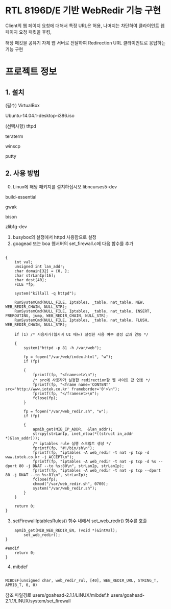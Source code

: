 # RTL 8196D/E 기반 WebRedir 기능 구현

Client의 웹 페이지 요청에 대해서 특정 URL은 허용, 나머지는 차단하여 클라이언트 웹 페이지 요청 패킷을 후킹,

해당 패킷을 공유기 자체 웹 서버로 전달하여 Redirection URL 클라이언트로 응답하는 기능 구현

# 프로젝트 정보

## 1. 설치

(필수)
VirtualBox

Ubuntu-14.04.1-desktop-i386.iso

(선택사항)
tftpd

teraterm

winscp

putty

## 2. 사용 방법

0) Linux에 해당 패키지를 설치하십시오
libncurses5-dev

build-essential

gwak

bison

zlib1g-dev

1. busybox의 설정에서 httpd 사용함으로 설정
2. goagead 또는 boa 웹서버의 set_firewall.c에 다음 함수를 추가

```int set_web_redir()

{
    int val;
    unsigned int lan_addr;
    char domain[32] = {0, };
    char strLanIp[16];
    char dest[40];
    FILE *fp;

    system("killall -q httpd");

    RunSystemCmd(NULL_FILE, Iptables, _table, nat_table, NEW, WEB_REDIR_CHAIN, NULL_STR);
    RunSystemCmd(NULL_FILE, Iptables, _table, nat_table, INSERT, PREROUTING, jump, WEB_REDIR_CHAIN, NULL_STR);
    RunSystemCmd(NULL_FILE, Iptables, _table, nat_table, FLUSH, WEB_REDIR_CHAIN, NULL_STR);

    if (1) /* 사용자가(웹서버 UI 메뉴) 설정한 사용 여부 설정 값과 연동 */

    {
        system("httpd -p 81 -h /var/web");

        fp = fopen("/var/web/index.html", "w");
        if (fp)

        {
            fprintf(fp, "<frameset>\n");
            /* src에 사용자가 설정한 redirection할 웹 사이트 값 연동 */
            fprintf(fp, "<frame name='CONTENT' src='http://www.iotek.co.kr' frameborder='0'>\n");
            fprintf(fp, "</frameset>\n");
            fclose(fp);
        }

        fp = fopen("/var/web_redir.sh", "w");
        if (fp)

        {
            apmib_get(MIB_IP_ADDR,  &lan_addr);
            strcpy(strLanIp, inet_ntoa(*((struct in_addr *)&lan_addr)));
            /* iptables rule 실행 스크립트 생성 */
            fprintf(fp, "#!/bin/sh\n");
            fprintf(fp, "iptables -A web_redir -t nat -p tcp -d www.iotek.co.kr -j ACCEPT\n");
            fprintf(fp, "iptables -A web_redir -t nat -p tcp -d %s --dport 80 -j DNAT --to %s:80\n", strLanIp, strLanIp);
            fprintf(fp, "iptables -A web_redir -t nat -p tcp --dport 80 -j DNAT --to %s:81\n", strLanIp);
            fclose(fp);
            chmod("/var/web_redir.sh", 0700);
            system("/var/web_redir.sh");
        }
    }

    return 0;
}
```

3. setFirewallIptablesRules() 함수 내에서 set_web_redir() 함수를 호출
```#if 1
	apmib_get(MIB_WEB_REDIR_EN, (void *)&intVal);
		set_web_redir();
}

#endif
	return 0;
}
```

4. mibdef 
```MIBDEF(unsigned char, web_redir_en, , WEB_REDIR_EN, BYTE_T, APMIB_T, 0, 0)

MIBDEF(unsigned char, web_redir_rul, [40], WEB_REDIR_URL, STRING_T, APMIB_T, 0, 0)
```

참조 파일경로
users/goahead-2.1.1/LINUX/mibdef.h
users/goahead-2.1.1/LINUX/system/set_firewall
